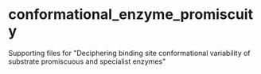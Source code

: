 # conformational_enzyme_promiscuity
Supporting files for "Deciphering binding site conformational variability of substrate promiscuous and specialist enzymes"
